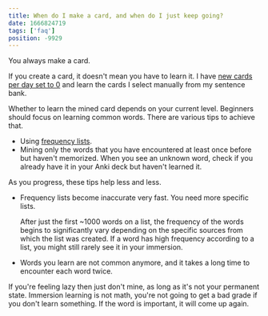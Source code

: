 ```yaml
---
title: When do I make a card, and when do I just keep going?
date: 1666824719
tags: ['faq']
position: -9929
---
```


You always make a card.

If you create a card, it doesn't mean you have to learn it.
I have [new cards per day set to 0](setting-up-anki.html#new-cards-day)
and learn the cards I select manually from my sentence bank.

Whether to learn the mined card depends on your current level.
Beginners should focus on learning common words.
There are various tips to achieve that.

* Using [frequency lists](yomichan-and-epwing-dictionaries.html#frequency-lists).
* Mining only the words that you have encountered at least once before but haven't memorized.
  When you see an unknown word,
  check if you already have it in your Anki deck but haven't learned it.

As you progress, these tips help less and less.

* Frequency lists become inaccurate very fast.
  You need more specific lists.

  After just the first ~1000 words on a list,
  the frequency of the words
  begins to significantly vary
  depending on the specific sources from which the list was created.
  If a word has high frequency according to a list,
  you might still rarely see it in your immersion.
* Words you learn are not common anymore, and it takes a long time to encounter each word twice.

If you're feeling lazy then just don't mine,
as long as it's not your permanent state.
Immersion learning is not math,
you're not going to get a bad grade if you don't learn something.
If the word is important, it will come up again.
